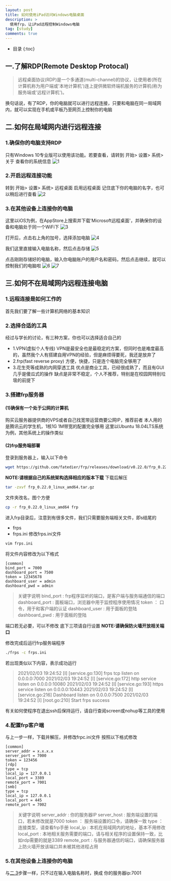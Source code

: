```yaml
---
layout: post
title: 如何使用iPad访问Windows电脑桌面
description: >
  使用frp，让iPad远程控制Windows电脑
tag: [study]
comments: true
---
```

* 目录
{:toc}

## 一.了解RDP(Remote Desktop Protocal)
> 远程桌面协议(RDP)是一个多通道(multi-channel)的协议，让使用者(所在计算机称为用户端或'本地计算机')连上提供微软终端机服务的计算机(称为服务端或'远程计算机')。 

换句话说，有了RDP，你的电脑就可以进行远程连接，只要和电脑在同一局域网内，就可以实现在手机或平板乃至网页上控制你的电脑

## 二.如何在局域网内进行远程连接
### 1.确保你的电脑支持RDP
只有Windows 10专业版可以使用该功能。若要查看，请转到 开始> 设置> 系统> 关于 查看你的系统信息
![1](../assets/img/frp/21020301.png)

### 2.开启远程连接功能
转到 开始> 设置> 系统> 远程桌面 启用远程桌面
记住底下你的电脑的名字，也可以稍后进行查看
![2](../assets/img/frp/21020302.png)

### 3.在其他设备上连接你的电脑
这里以iOS为例，在AppStore上搜索并下载'Microsoft远程桌面'，并确保你的设备和电脑处于同一个WiFi下
![3](../assets/img/frp/21020303.png)

打开后，点击右上角的加号，选择添加电脑
![4](.../../../assets/img/frp/21020304.png)

我们这里直接输入电脑名称，然后点击存储
![5](../assets/img/frp/21020305.png)

点击刚刚存储好的电脑，输入你电脑账户的用户名和密码，然后点击继续，就可以控制我们的电脑啦
![6](../assets/img/frp/21020306.png)
![7](../assets/img/frp/21020307.png)

## 三.如何不在局域网内远程连接电脑
### 1.远程连接是如何工作的
首先我们要了解一些计算机网络的基本知识
### 2.选择合适的工具
经过与学长的讨论，有三种方案，你也可以选择适合自己的
* 1.VPN(虚拟个人专线)
    VPN是最安全也是最稳定的方案，但同时也是难度最高的，虽然我个人有搭建自用VPN的经验，但是麻烦得要死，我还是放弃了
* 2.frp(fast reverse proxy)
    方便，快捷，只是连个电脑完全够用了
* 3.花生壳等成熟的内网穿透工具
    优点是商业工具，已经很成熟了，而且有GUI几乎是傻瓜式的操作
    缺点是非常不稳定，个人不推荐，特别是在校园网特别垃圾的前提下
### 3.搭建frp服务器
#### (1)确保有一个处于公网的计算机
购买云服务器提供商的VPS或者自己找宽带运营商要公网IP，推荐前者
本人用的是腾讯云的学生机，1核1G 1M带宽的配置完全够用
这里以Ubuntu 18.04LTS系统为例，其他系统上的操作类似
#### (2)frp服务端部署
登录到服务器上，输入以下命令
```bash
wget https://github.com/fatedier/frp/releases/download/v0.22.0/frp_0.22.0_linux_amd64.tar.gz
```
**NOTE:请根据自己的系统架构选择相应的版本下载**
下载后解压
```bash
tar -zxvf frp_0.22.0_linux_amd64.tar.gz
```
文件夹改名，图个方便
```bash
cp -r frp_0.22.0_linux_amd64 frp
```
进入frp目录后，注意到有很多文件，我们只需要服务端相关文件，即s结尾的
* frps
* frps.ini
修改frps.ini文件
```bash
vim frps.ini
```
将文件内容修改为以下格式
```text
[common]
bind_port = 7000
dashboard_port = 7500
token = 12345678
dashboard_user = admin
dashboard_pwd = admin
```
>关键字说明
bind_port : frp程序监听的端口，是客户端与服务端通信的端口
dashboard_port : 面板端口，浏览器中用于监控程序使用情况
token ： 口令，用于和客户端的认证
dashboard_user : 用于面板的登陆
dashboard_pwd : 用于面板的登陆

端口若无必要，可以不修改
底下三项请自行设置
**NOTE:请确保防火墙开放相关端口**

修改完成后运行frp服务端程序
```bash
./frps -c frps.ini
```
若出现类似以下内容，表示成功运行
>2021/02/03 19:24:52 [I] [service.go:130] frps tcp listen on 0.0.0.0:7000
2021/02/03 19:24:52 [I] [service.go:172] http service listen on 0.0.0.0:10080
2021/02/03 19:24:52 [I] [service.go:193] https service listen on 0.0.0.0:10443
2021/02/03 19:24:52 [I] [service.go:216] Dashboard listen on 0.0.0.0:7500
2021/02/03 19:24:52 [I] [root.go:210] Start frps success

有关如何使程序在退出ssh后保持运行，请自行查阅screen或nohup等工具的使用
### 4.配置frp客户端
与上一步一样，下载并解压，并修改frpc.ini文件
按照以下格式修改
```text
[common]
server_addr = x.x.x.x
server_port = 7000
token = 123456
[rdp]
type = tcp
local_ip = 127.0.0.1           
local_port = 3389
remote_port = 7001  
[smb]
type = tcp
local_ip = 127.0.0.1
local_port = 445
remote_port = 7002
```
>关键字说明
server_addr : 你的服务器IP
server_host : 服务端设置的端口，若未修改就是7000
token ： 服务端设置的口令，请确保一致
type ： 连接类型，请查看frp手册
local_ip : 本机在局域网内的地址，基本不用修改
local_port : 本地相关服务需要的端口，请与相关程序的设置保持一致，比如rdp需要的就是3389
remote_port : 与服务器通信的端口，请确保服务器上防火墙开放该端口并未被其他进程占用
### 5.在其他设备上连接你的电脑
与[二.3](#3在其他设备上连接你的电脑)步骤一样，只不过在输入电脑名称时，换成 你的服务器ip:7001